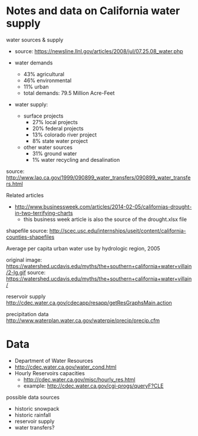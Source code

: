 # Notes and data on California water supply

water sources & supply
  
  + source: https://newsline.llnl.gov/articles/2008/jul/07.25.08_water.php

  + water demands
    + 43% agricultural
    + 46% environmental
    + 11% urban
    + total demands: 79.5 Million Acre-Feet

  + water supply:
    + surface projects
      - 27% local projects
      - 20% federal projects
      - 13% colorado river project
      - 8% state water project
    + other water sources
      - 31% ground water
      - 1% water recycling and desalination

source: http://www.lao.ca.gov/1999/090899_water_transfers/090899_water_transfers.html


Related articles
  + http://www.businessweek.com/articles/2014-02-05/californias-drought-in-two-terrifying-charts
    - this business week article is also the source of the drought.xlsx file


shapefile source:
  http://scec.usc.edu/internships/useit/content/california-counties-shapefiles

Average per capita urban water use by hydrologic region, 2005

original image: https://watershed.ucdavis.edu/myths/the+southern+california+water+villain/2-lg.gif
source: https://watershed.ucdavis.edu/myths/the+southern+california+water+villain/


reservoir supply
  http://cdec.water.ca.gov/cdecapp/resapp/getResGraphsMain.action

precipitation data
  http://www.waterplan.water.ca.gov/waterpie/precip/precip.cfm

# Data
+ Department of Water Resources 
+ http://cdec.water.ca.gov/water_cond.html
+ Hourly Reservoirs capacities
  - http://cdec.water.ca.gov/misc/hourly_res.html
  - example: http://cdec.water.ca.gov/cgi-progs/queryF?CLE


possible data sources
  + historic snowpack
  + historic rainfall
  + reservoir supply
  + water transfers?

